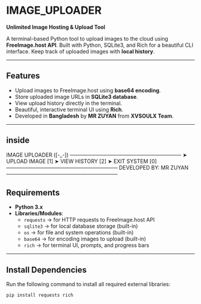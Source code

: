 # IMAGE_UPLOADER

**Unlimited Image Hosting & Upload Tool**  

A terminal-based Python tool to upload images to the cloud using **FreeImage.host API**. Built with Python, SQLite3, and Rich for a beautiful CLI interface. Keep track of uploaded images with **local history**.

---

## Features
- Upload images to FreeImage.host using **base64 encoding**.
- Store uploaded image URLs in **SQLite3 database**.
- View upload history directly in the terminal.
- Beautiful, interactive terminal UI using **Rich**.
- Developed in **Bangladesh** by **MR ZUYAN** from **XVSOULX Team**.

---

## inside  
IMAGE UPLOADER ([-_-])
──────────────────────────────
➤ UPLOAD IMAGE    [1]
➤ VIEW HISTORY    [2]
➤ EXIT SYSTEM     [0]
──────────────────────────────
DEVELOPED BY: MR ZUYAN
──────────────────────────────

## Requirements

- **Python 3.x**
- **Libraries/Modules**:
  - `requests` → for HTTP requests to FreeImage.host API
  - `sqlite3` → for local database storage (built-in)
  - `os` → for file and system operations (built-in)
  - `base64` → for encoding images to upload (built-in)
  - `rich` → for terminal UI, prompts, and progress bars

---

## Install Dependencies

Run the following command to install all required external libraries:

```bash
pip install requests rich
